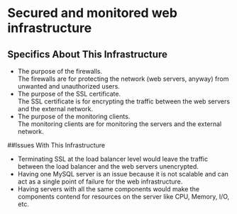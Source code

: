 # Secured and monitored web infrastructure
## Specifics About This Infrastructure

+ The purpose of the firewalls.<br/>The firewalls are for protecting the network (web servers, anyway) from unwanted and unauthorized users.
+ The purpose of the SSL certificate.<br/> The SSL certificate is for encrypting the traffic between the web servers and the external network.
+ The purpose of the monitoring clients. <br/> The monitoring clients are for monitoring the servers and the external network.

##Issues With This Infrastructure

+ Terminating SSL at the load balancer level would leave the traffic between the load balancer and the web servers unencrypted.
+ Having one MySQL server is an issue because it is not scalable and can act as a single point of failure for the web infrastructure.
+ Having servers with all the same components would make the components contend for resources on the server like CPU, Memory, I/O, etc.
